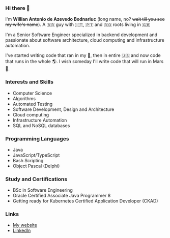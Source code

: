 ### Hi there 👋

I'm **Willian Antonio de Azevedo Bodnariuc** (long name, no? ~~wait till you see my wife's name~~). A 🇧🇷 guy with 🇮🇹, 🇵🇹 and 🇷🇴 roots living in 🇬🇧

I'm a Senior Software Engineer specialized in backend development and passionate about software architecture, cloud computing and infrastructure automation.

I've started writing code that ran in my :city_sunrise:, then in entire :us: and now code that runs in the whole :earth_americas:. I wish someday I'll write code that will run in Mars :red_circle:.

### Interests and Skills
* Computer Science
* Algorithms
* Automated Testing
* Software Development, Design and Architecture 
* Cloud computing
* Infrastructure Automation
* SQL and NoSQL databases

### Programming Languages
* Java
* JavaScript/TypeScript
* Bash Scripting
* Object Pascal (Delphi)

### Study and Certifications
* BSc in Software Engineering
* Oracle Certified Associate Java Programmer 8
* Getting ready for Kubernetes Certified Application Developer (CKAD)

### Links
* [My website](https://www.bodnariuc.com/)
* [LinkedIn](https://www.linkedin.com/in/willian-azevedo/)
